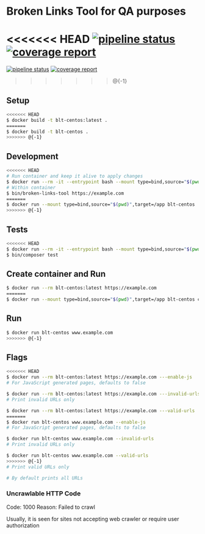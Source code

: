 # Broken Links Tool for QA purposes

<<<<<<< HEAD
[![pipeline status](https://git.alleo.tech/alt-projects/tff/tffict/threefold.io/badges/master/pipeline.svg)](https://git.alleo.tech/alt-projects/alc/alcbdb/rpcplus.alleochain.com/-/commits/master)
[![coverage report](https://git.alleo.tech/alt-projects/tff/tffict/threefold.io/badges/master/coverage.svg)](https://git.alleo.tech/alt-projects/alc/alcbdb/rpcplus.alleochain.com/-/commits/master)
=======
[![pipeline status](https://git.alleo.tech/alt-projects/tff/tffict/threefold.io/badges/master/pipeline.svg)](https://git.alleo.tech/alt-projects/tff/tffict/threefold.io/-/commits/master)
[![coverage report](https://git.alleo.tech/alt-projects/tff/tffict/threefold.io/badges/master/coverage.svg)](https://git.alleo.tech/alt-projects/tff/tffict/threefold.io/-/commits/master)
>>>>>>> @{-1}

##  Setup

```bash
<<<<<<< HEAD
$ docker build -t blt-centos:latest .
=======
$ docker build -t blt-centos .
>>>>>>> @{-1}
```

## Development

```bash
<<<<<<< HEAD
# Run container and keep it alive to apply changes
$ docker run --rm -it --entrypoint bash --mount type=bind,source="$(pwd)",target=/app blt-centos:latest 
# Within container
$ bin/broken-links-tool https://example.com
=======
$ docker run --mount type=bind,source="$(pwd)",target=/app blt-centos 
>>>>>>> @{-1}
```

## Tests

```bash
<<<<<<< HEAD
$ docker run --rm -it --entrypoint bash --mount type=bind,source="$(pwd)",target=/app blt-centos:latest 
$ bin/composer test
```

## Create container and Run

```bash
$ docker run --rm blt-centos:latest https://example.com
=======
$ docker run --mount type=bind,source="$(pwd)",target=/app blt-centos composer test
```

## Run

```bash
$ docker run blt-centos www.example.com
>>>>>>> @{-1}
```


## Flags

```bash
<<<<<<< HEAD
$ docker run --rm blt-centos:latest https://example.com ---enable-js
# For JavaScript generated pages, defaults to false

$ docker run --rm blt-centos:latest https://example.com ---invalid-urls
# Print invalid URLs only

$ docker run --rm blt-centos:latest https://example.com ---valid-urls
=======
$ docker run blt-centos www.example.com --enable-js
# For JavaScript generated pages, defaults to false

$ docker run blt-centos www.example.com --invalid-urls
# Print invalid URLs only

$ docker run blt-centos www.example.com --valid-urls
>>>>>>> @{-1}
# Print valid URLs only

# By default prints all URLs 
```

### Uncrawlable HTTP Code

Code: 1000
Reason: Failed to crawl

Usually, it is seen for sites not accepting web crawler or require user authorization

